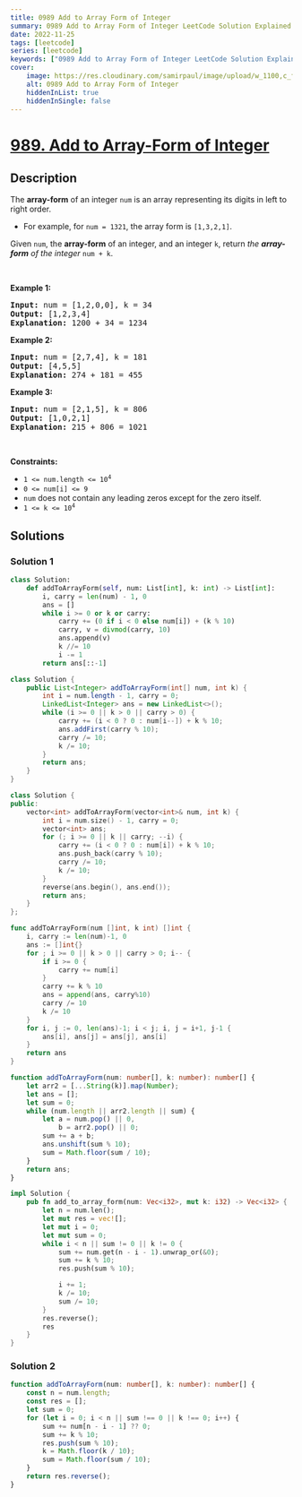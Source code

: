 ```yaml
---
title: 0989 Add to Array Form of Integer
summary: 0989 Add to Array Form of Integer LeetCode Solution Explained
date: 2022-11-25
tags: [leetcode]
series: [leetcode]
keywords: ["0989 Add to Array Form of Integer LeetCode Solution Explained in all languages", "0989 Add to Array Form of Integer", "LeetCode", "leetcode solution in Python3 C++ Java Go PHP Ruby Swift TypeScript Rust C# JavaScript C", "GeeksforGeeks", "InterviewBit", "Coding Ninjas", "HackerRank", "HackerEarth", "CodeChef", "TopCoder", "AlgoExpert", "freeCodeCamp", "Codeforces", "GitHub", "AtCoder", "Samir Paul"]
cover:
    image: https://res.cloudinary.com/samirpaul/image/upload/w_1100,c_fit,co_rgb:FFFFFF,l_text:Arial_75_bold:0989 Add to Array Form of Integer - Solution Explained/problem-solving.webp
    alt: 0989 Add to Array Form of Integer
    hiddenInList: true
    hiddenInSingle: false
---
```



# [989. Add to Array-Form of Integer](https://leetcode.com/problems/add-to-array-form-of-integer)


## Description

<p>The <strong>array-form</strong> of an integer <code>num</code> is an array representing its digits in left to right order.</p>

<ul>
	<li>For example, for <code>num = 1321</code>, the array form is <code>[1,3,2,1]</code>.</li>
</ul>

<p>Given <code>num</code>, the <strong>array-form</strong> of an integer, and an integer <code>k</code>, return <em>the <strong>array-form</strong> of the integer</em> <code>num + k</code>.</p>

<p>&nbsp;</p>
<p><strong class="example">Example 1:</strong></p>

<pre>
<strong>Input:</strong> num = [1,2,0,0], k = 34
<strong>Output:</strong> [1,2,3,4]
<strong>Explanation:</strong> 1200 + 34 = 1234
</pre>

<p><strong class="example">Example 2:</strong></p>

<pre>
<strong>Input:</strong> num = [2,7,4], k = 181
<strong>Output:</strong> [4,5,5]
<strong>Explanation:</strong> 274 + 181 = 455
</pre>

<p><strong class="example">Example 3:</strong></p>

<pre>
<strong>Input:</strong> num = [2,1,5], k = 806
<strong>Output:</strong> [1,0,2,1]
<strong>Explanation:</strong> 215 + 806 = 1021
</pre>

<p>&nbsp;</p>
<p><strong>Constraints:</strong></p>

<ul>
	<li><code>1 &lt;= num.length &lt;= 10<sup>4</sup></code></li>
	<li><code>0 &lt;= num[i] &lt;= 9</code></li>
	<li><code>num</code> does not contain any leading zeros except for the zero itself.</li>
	<li><code>1 &lt;= k &lt;= 10<sup>4</sup></code></li>
</ul>

## Solutions

### Solution 1

<!-- tabs:start -->

```python
class Solution:
    def addToArrayForm(self, num: List[int], k: int) -> List[int]:
        i, carry = len(num) - 1, 0
        ans = []
        while i >= 0 or k or carry:
            carry += (0 if i < 0 else num[i]) + (k % 10)
            carry, v = divmod(carry, 10)
            ans.append(v)
            k //= 10
            i -= 1
        return ans[::-1]
```

```java
class Solution {
    public List<Integer> addToArrayForm(int[] num, int k) {
        int i = num.length - 1, carry = 0;
        LinkedList<Integer> ans = new LinkedList<>();
        while (i >= 0 || k > 0 || carry > 0) {
            carry += (i < 0 ? 0 : num[i--]) + k % 10;
            ans.addFirst(carry % 10);
            carry /= 10;
            k /= 10;
        }
        return ans;
    }
}
```

```cpp
class Solution {
public:
    vector<int> addToArrayForm(vector<int>& num, int k) {
        int i = num.size() - 1, carry = 0;
        vector<int> ans;
        for (; i >= 0 || k || carry; --i) {
            carry += (i < 0 ? 0 : num[i]) + k % 10;
            ans.push_back(carry % 10);
            carry /= 10;
            k /= 10;
        }
        reverse(ans.begin(), ans.end());
        return ans;
    }
};
```

```go
func addToArrayForm(num []int, k int) []int {
	i, carry := len(num)-1, 0
	ans := []int{}
	for ; i >= 0 || k > 0 || carry > 0; i-- {
		if i >= 0 {
			carry += num[i]
		}
		carry += k % 10
		ans = append(ans, carry%10)
		carry /= 10
		k /= 10
	}
	for i, j := 0, len(ans)-1; i < j; i, j = i+1, j-1 {
		ans[i], ans[j] = ans[j], ans[i]
	}
	return ans
}
```

```ts
function addToArrayForm(num: number[], k: number): number[] {
    let arr2 = [...String(k)].map(Number);
    let ans = [];
    let sum = 0;
    while (num.length || arr2.length || sum) {
        let a = num.pop() || 0,
            b = arr2.pop() || 0;
        sum += a + b;
        ans.unshift(sum % 10);
        sum = Math.floor(sum / 10);
    }
    return ans;
}
```

```rust
impl Solution {
    pub fn add_to_array_form(num: Vec<i32>, mut k: i32) -> Vec<i32> {
        let n = num.len();
        let mut res = vec![];
        let mut i = 0;
        let mut sum = 0;
        while i < n || sum != 0 || k != 0 {
            sum += num.get(n - i - 1).unwrap_or(&0);
            sum += k % 10;
            res.push(sum % 10);

            i += 1;
            k /= 10;
            sum /= 10;
        }
        res.reverse();
        res
    }
}
```

<!-- tabs:end -->

### Solution 2

<!-- tabs:start -->

```ts
function addToArrayForm(num: number[], k: number): number[] {
    const n = num.length;
    const res = [];
    let sum = 0;
    for (let i = 0; i < n || sum !== 0 || k !== 0; i++) {
        sum += num[n - i - 1] ?? 0;
        sum += k % 10;
        res.push(sum % 10);
        k = Math.floor(k / 10);
        sum = Math.floor(sum / 10);
    }
    return res.reverse();
}
```

<!-- tabs:end -->

<!-- end -->
